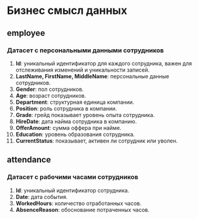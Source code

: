 # Бизнес смысл данных

## employee
### Датасет с персональными данными сотрудников
1) **Id**: уникальный идентификатор для каждого сотрудника, важен для отслеживания изменений и уникальности записей.
2) **LastName, FirstName, MiddleName**: персональные данные сотрудников.
3) **Gender**: пол сотрудников.
4) **Age**: возраст сотрудников.
5) **Department**: структурная единица компании.
6) **Position**: роль сотрудника в компании.
7) **Grade**: грейд показывает уровень опыта сотрудника.
8) **HireDate**: дата найма сотрудника в компанию.
9) **OfferAmount**: сумма оффера при найме.
10) **Education**: уровень образования сотрудника.
11) **CurrentStatus**: показывает, активен ли сотрудник или уволен.

## attendance
### Датасет с рабочими часами сотрудников
1) **Id**: уникальный идентификатор сотрудника.
2) **Date**: дата события.
3) **WorkedHours**: количество отработанных часов. 
4) **AbsenceReason**: обоснование потраченных часов.
